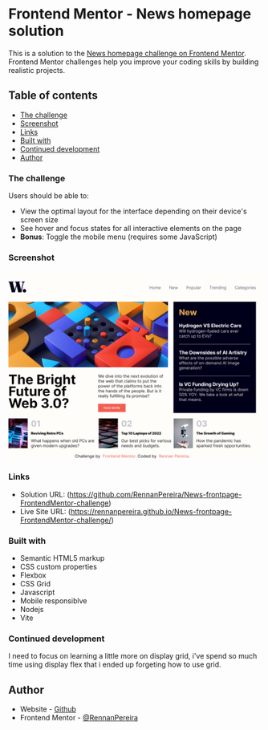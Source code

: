 # Frontend Mentor - News homepage solution

This is a solution to the [News homepage challenge on Frontend Mentor](https://www.frontendmentor.io/challenges/news-homepage-H6SWTa1MFl). Frontend Mentor challenges help you improve your coding skills by building realistic projects. 

## Table of contents

  - [The challenge](#the-challenge)
  - [Screenshot](#screenshot)
  - [Links](#links)
  - [Built with](#built-with)
  - [Continued development](#continued-development)
  - [Author](#author)



### The challenge

Users should be able to:

- View the optimal layout for the interface depending on their device's screen size
- See hover and focus states for all interactive elements on the page
- **Bonus**: Toggle the mobile menu (requires some JavaScript)

### Screenshot

![Preview](./.github/preview.png)

### Links

- Solution URL:  (https://github.com/RennanPereira/News-frontpage-FrontendMentor-challenge)
- Live Site URL: (https://rennanpereira.github.io/News-frontpage-FrontendMentor-challenge/)


### Built with

- Semantic HTML5 markup
- CSS custom properties
- Flexbox
- CSS Grid
- Javascript
- Mobile responsiblve
- Nodejs
- Vite

### Continued development

I need to focus on learning a little more on display grid, i've spend so much time using display flex that i ended up forgeting how to use grid.

## Author

- Website - [Github](https://github.com/RennanPereira)
- Frontend Mentor - [@RennanPereira](https://www.frontendmentor.io/profile/RennanPereira)

